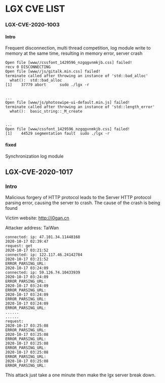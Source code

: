 # LGX CVE LIST



### LGX-CVE-2020-1003 

#### Intro

Frequent disconnection, multi thread competition, log module write to memory at the same time, resulting in memory error, server crash

```
Open file [www//cssfont_1429596_nzgqgvnmkjb.css] failed!
recv 0 DISCONNECTING
Open file [www//js/gitalk.min.css] failed!
terminate called after throwing an instance of 'std::bad_alloc'
  what():  std::bad_alloc
[1]    37779 abort      sudo ./lgx -r


...
Open file [www/js/photoswipe-ui-default.min.js] failed!
terminate called after throwing an instance of 'std::length_error'
  what():  basic_string::_M_create
  
 
...
Open file [www/cssfont_1429596_nzgqgvnmkjb.css] failed!
[1]    44529 segmentation fault  sudo ./lgx -r
```

#### fixed

Synchronization log module



## LGX-CVE-2020-1017

### Intro

Malicious forgery of HTTP protocol leads to the Server HTTP protocol parsing error, causing the server to crash. The cause of the crash is being found

Victim website: http://i0gan.cn 

Attacker address: TaiWan

```log
connected: ip: 47.101.34.11448168
2020-10-17 02:39:47
request: get
2020-10-17 03:21:52
connected: ip: 122.117.46.24142784
2020-10-17 03:21:52
ERROR_PARSING_URL:
2020-10-17 03:24:09
connected: ip: 59.126.74.10433939
2020-10-17 03:24:09
ERROR_PARSING_URL:
2020-10-17 03:24:09
ERROR_PARSING_URL:
2020-10-17 03:24:09
ERROR_PARSING_URL:
2020-10-17 03:24:09
ERROR_PARSING_URL:
......
......
request:
2020-10-17 03:25:08
ERROR_PARSING_URL:
2020-10-17 03:25:08
ERROR_PARSING_URL:
2020-10-17 03:25:08
ERROR_PARSING_URL:
2020-10-17 03:25:08
ERROR_PARSING_URL:
2020-10-17 03:25:08
ERROR_PARSING_URL:
```

This attack just take a one minute then make the lgx server break down.





